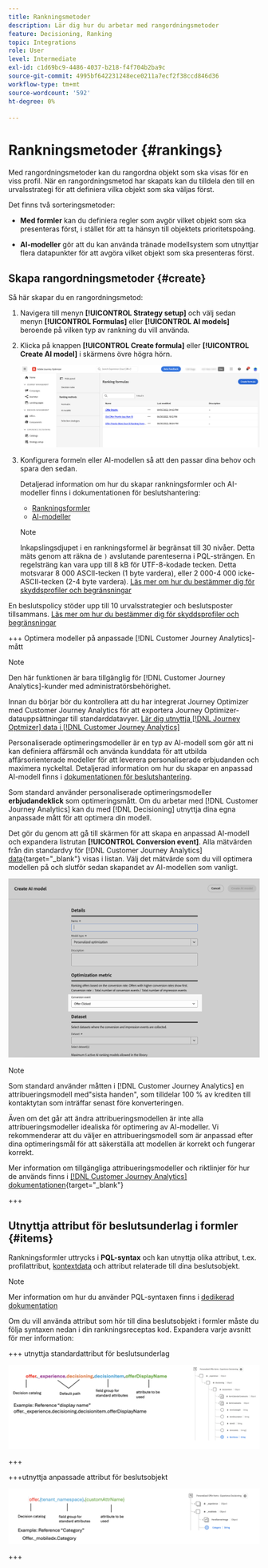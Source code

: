 ```yaml
---
title: Rankningsmetoder
description: Lär dig hur du arbetar med rangordningsmetoder
feature: Decisioning, Ranking
topic: Integrations
role: User
level: Intermediate
exl-id: c1d69bc9-4486-4037-b218-f4f704b2ba9c
source-git-commit: 4995bf642231248ece0211a7ecf2f38ccd846d36
workflow-type: tm+mt
source-wordcount: '592'
ht-degree: 0%

---
```


# Rankningsmetoder {#rankings}

Med rangordningsmetoder kan du rangordna objekt som ska visas för en viss profil. När en rangordningsmetod har skapats kan du tilldela den till en urvalsstrategi för att definiera vilka objekt som ska väljas först.

Det finns två sorteringsmetoder:

* **Med formler** kan du definiera regler som avgör vilket objekt som ska presenteras först, i stället för att ta hänsyn till objektets prioritetspoäng.

* **AI-modeller** gör att du kan använda tränade modellsystem som utnyttjar flera datapunkter för att avgöra vilket objekt som ska presenteras först.

## Skapa rangordningsmetoder {#create}

Så här skapar du en rangordningsmetod:

1. Navigera till menyn **[!UICONTROL Strategy setup]** och välj sedan menyn **[!UICONTROL Formulas]** eller **[!UICONTROL AI models]** beroende på vilken typ av rankning du vill använda.

1. Klicka på knappen **[!UICONTROL Create formula]** eller **[!UICONTROL Create AI model]** i skärmens övre högra hörn.

   ![](assets/ranking-create.png)

1. Konfigurera formeln eller AI-modellen så att den passar dina behov och spara den sedan.

   Detaljerad information om hur du skapar rankningsformler och AI-modeller finns i dokumentationen för beslutshantering:

   <!--* [Ranking formulas](exd-ranking-formulas.md)-->
   * [Rankningsformler](../offers/ranking/create-ranking-formulas.md)
   * [AI-modeller](../offers/ranking/ai-models.md)

   >[!NOTE]
   >
   >Inkapslingsdjupet i en rankningsformel är begränsat till 30 nivåer. Detta mäts genom att räkna de `)` avslutande parenteserna i PQL-strängen. En regelsträng kan vara upp till 8 kB för UTF-8-kodade tecken. Detta motsvarar 8 000 ASCII-tecken (1 byte vardera), eller 2 000-4 000 icke-ASCII-tecken (2-4 byte vardera). [Läs mer om hur du bestämmer dig för skyddsprofiler och begränsningar](gs-experience-decisioning.md#guardrails)

En beslutspolicy stöder upp till 10 urvalsstrategier och beslutsposter tillsammans. [Läs mer om hur du bestämmer dig för skyddsprofiler och begränsningar](gs-experience-decisioning.md#guardrails)

+++ Optimera modeller på anpassade [!DNL Customer Journey Analytics]-mått

>[!NOTE]
>
>Den här funktionen är bara tillgänglig för [!DNL Customer Journey Analytics]-kunder med administratörsbehörighet.
>
>Innan du börjar bör du kontrollera att du har integrerat Journey Optimizer med Customer Journey Analytics för att exportera Journey Optimizer-datauppsättningar till standarddatavyer. [Lär dig utnyttja [!DNL Journey Optmizer] data i [!DNL Customer Journey Analytics]](../reports/cja-ajo.md)

Personaliserade optimeringsmodeller är en typ av AI-modell som gör att ni kan definiera affärsmål och använda kunddata för att utbilda affärsorienterade modeller för att leverera personaliserade erbjudanden och maximera nyckeltal. Detaljerad information om hur du skapar en anpassad AI-modell finns i [dokumentationen för beslutshantering](../offers/ranking/personalized-optimization-model.md).

Som standard använder personaliserade optimeringsmodeller **erbjudandeklick** som optimeringsmått. Om du arbetar med [!DNL Customer Journey Analytics] kan du med [!DNL Decisioning] utnyttja dina egna anpassade mått för att optimera din modell.

Det gör du genom att gå till skärmen för att skapa en anpassad AI-modell och expandera listrutan **[!UICONTROL Conversion event]**. Alla mätvärden från din standardvy för [!DNL Customer Journey Analytics] [data](https://experienceleague.adobe.com/en/docs/analytics-platform/using/cja-dataviews/data-views){target="_blank"} visas i listan. Välj det mätvärde som du vill optimera modellen på och slutför sedan skapandet av AI-modellen som vanligt.

![](assets/ai-ranking-custom-metrics.png)

>[!NOTE]
>
>Som standard använder måtten i [!DNL Customer Journey Analytics] en attribueringsmodell med&quot;sista handen&quot;, som tilldelar 100 % av krediten till kontaktytan som inträffar senast före konverteringen.
>
>Även om det går att ändra attribueringsmodellen är inte alla attribueringsmodeller idealiska för optimering av AI-modeller. Vi rekommenderar att du väljer en attribueringsmodell som är anpassad efter dina optimeringsmål för att säkerställa att modellen är korrekt och fungerar korrekt.
>
>Mer information om tillgängliga attribueringsmodeller och riktlinjer för hur de används finns i [[!DNL Customer Journey Analytics] dokumentationen](https://experienceleague.adobe.com/en/docs/analytics-platform/using/cja-dataviews/component-settings/attribution){target="_blank"}

+++

## Utnyttja attribut för beslutsunderlag i formler {#items}

Rankningsformler uttrycks i **PQL-syntax** och kan utnyttja olika attribut, t.ex. profilattribut, [kontextdata](context-data.md) och attribut relaterade till dina beslutsobjekt.

>[!NOTE]
>
>Mer information om hur du använder PQL-syntaxen finns i [dedikerad dokumentation](https://experienceleague.adobe.com/docs/experience-platform/segmentation/pql/overview.html)

Om du vill använda attribut som hör till dina beslutsobjekt i formler måste du följa syntaxen nedan i din rankningsreceptas kod. Expandera varje avsnitt för mer information:

+++ utnyttja standardattribut för beslutsunderlag

![](assets/formula-attribute.png)

+++

+++utnyttja anpassade attribut för beslutsobjekt

![](assets/formula-attribute-custom.png)

+++
